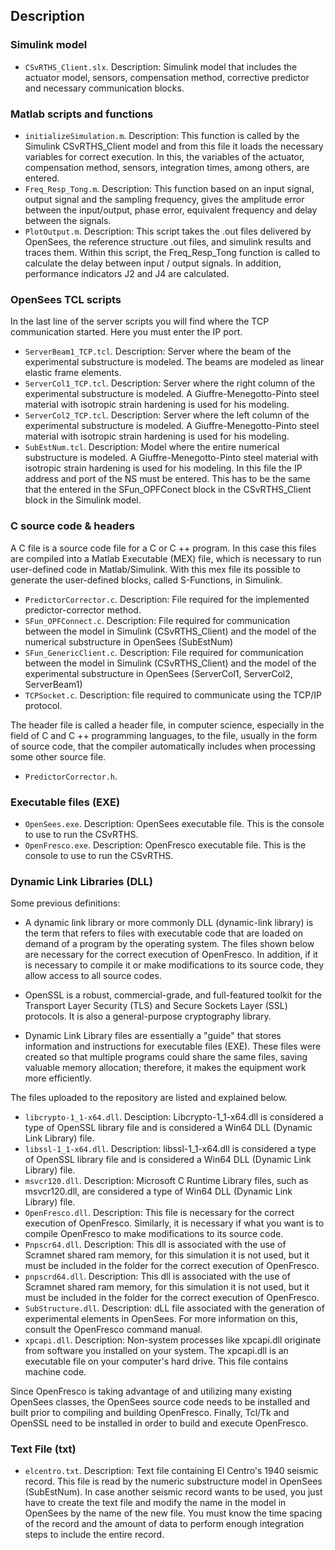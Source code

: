 ## Description

### Simulink model

- `CSvRTHS_Client.slx`. Description: Simulink model that includes the actuator model, sensors, compensation method, corrective predictor and necessary communication blocks.

### Matlab scripts and functions

- `initializeSimulation.m`. Description: This function is called by the Simulink CSvRTHS_Client model and from this file it loads the necessary variables for correct execution. In this, the variables of the actuator, compensation method, sensors, integration times, among others, are entered.
- `Freq_Resp_Tong.m`. Description: This function based on an input signal, output signal and the sampling frequency, gives the amplitude error between the input/output, phase error, equivalent frequency and delay between the signals.
- `PlotOutput.m`. Description: This script takes the .out files delivered by OpenSees, the reference structure .out files, and simulink results and traces them. Within this script, the Freq_Resp_Tong function is called to calculate the delay between input / output signals. In addition, performance indicators J2 and J4 are calculated.

### OpenSees TCL scripts

In the last line of the server scripts you will find where the TCP communication started. Here you must enter the IP port.

- `ServerBeam1_TCP.tcl`. Description: Server where the beam of the experimental substructure is modeled. The beams are modeled as linear elastic frame elements. 
- `ServerCol1_TCP.tcl`. Description: Server where the right column of the experimental substructure is modeled. A Giuffre-Menegotto-Pinto steel material with isotropic strain hardening is used for his modeling.
- `ServerCol2_TCP.tcl`. Description: Server where the left column of the experimental substructure is modeled. A Giuffre-Menegotto-Pinto steel material with isotropic strain hardening is used for his modeling.
- `SubEstNum.tcl`. Description: Model where the entire numerical substructure is modeled. A Giuffre-Menegotto-Pinto steel material with isotropic strain hardening is used for his modeling. In this file the IP address and port of the NS must be entered. This has to be the same that the entered in the SFun_OPFConect block in the CSvRTHS_Client block in the Simulink model.

### C source code & headers

A C file is a source code file for a C or C ++ program. In this case this files are compiled into a Matlab Executable (MEX) file, which is necessary to run user-defined code in Matlab/Simulink. With this mex file its possible to generate the user-defined blocks, called S-Functions, in Simulink.

- `PredictorCorrector.c`. Description: File required for the implemented predictor-corrector method.
- `SFun_OPFConnect.c`. Description: File required for communication between the model in Simulink (CSvRTHS_Client) and the model of the numerical substructure in OpenSees (SubEstNum)
- `SFun_GenericClient.c`. Description: File required for communication between the model in Simulink (CSvRTHS_Client) and the model of the experimental substructure in OpenSees (ServerCol1, ServerCol2, ServerBeam1)
- `TCPSocket.c`. Description: file required to communicate using the TCP/IP protocol.

The header file is called a header file, in computer science, especially in the field of C and C ++ programming languages, to the file, usually in the form of source code, that the compiler automatically includes when processing some other source file.

- `PredictorCorrector.h`.

### Executable files (EXE)

- `OpenSees.exe`. Description: OpenSees executable file. This is the console to use to run the CSvRTHS.
- `OpenFresco.exe`. Description: OpenFresco executable file. This is the console to use to run the CSvRTHS.

### Dynamic Link Libraries (DLL)

Some previous definitions:

- A dynamic link library or more commonly DLL (dynamic-link library) is the term that refers to files with executable code that are loaded on demand of a program by the operating system. The files shown below are necessary for the correct execution of OpenFresco. In addition, if it is necessary to compile it or make modifications to its source code, they allow access to all source codes.

- OpenSSL is a robust, commercial-grade, and full-featured toolkit for the Transport Layer Security (TLS) and Secure Sockets Layer (SSL) protocols. It is also a general-purpose cryptography library.

- Dynamic Link Library files are essentially a "guide" that stores information and instructions for executable files (EXE). These files were created so that multiple programs could share the same files, saving valuable memory allocation; therefore, it makes the equipment work more efficiently.

The files uploaded to the repository are listed and explained below.

- `libcrypto-1_1-x64.dll`. Desciption: Libcrypto-1_1-x64.dll is considered a type of OpenSSL library file and is considered a Win64 DLL (Dynamic Link Library) file.
- `libssl-1_1-x64.dll`. Description: libssl-1_1-x64.dll is considered a type of OpenSSL library file and is considered a Win64 DLL (Dynamic Link Library) file.
- `msvcr120.dll`. Description: Microsoft C Runtime Library files, such as msvcr120.dll, are considered a type of Win64 DLL (Dynamic Link Library) file.
- `OpenFresco.dll`. Description: This file is necessary for the correct execution of OpenFresco. Similarly, it is necessary if what you want is to compile OpenFresco to make modifications to its source code.
- `Pnpscr64.dll`. Description: This dll is associated with the use of Scramnet shared ram memory, for this simulation it is not used, but it must be included in the folder for the correct execution of OpenFresco.
- `pnpscrd64.dll`. Description: This dll is associated with the use of Scramnet shared ram memory, for this simulation it is not used, but it must be included in the folder for the correct execution of OpenFresco.
- `SubStructure.dll`. Description: dLL file associated with the generation of experimental elements in OpenSees. For more information on this, consult the OpenFresco command manual.
- `xpcapi.dll`. Description: Non-system processes like xpcapi.dll originate from software you installed on your system. The xpcapi.dll is an executable file on your computer's hard drive. This file contains machine code.

Since OpenFresco is taking advantage of and utilizing many existing OpenSees classes, the OpenSees source code needs to be installed and built prior to compiling and building OpenFresco. Finally, Tcl/Tk and OpenSSL need to be installed in order to build and execute OpenFresco.

### Text File (txt)

- `elcentro.txt`. Description: Text file containing El Centro's 1940 seismic record. This file is read by the numeric substructure model in OpenSees (SubEstNum). In case another seismic record wants to be used, you just have to create the text file and modify the name in the model in OpenSees by the name of the new file. You must know the time spacing of the record and the amount of data to perform enough integration steps to include the entire record.
